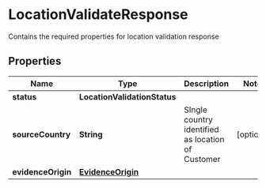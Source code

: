

# LocationValidateResponse

Contains the required properties for location validation response

## Properties

| Name | Type | Description | Notes |
|------------ | ------------- | ------------- | -------------|
|**status** | **LocationValidationStatus** |  |  |
|**sourceCountry** | **String** | SIngle country identified as location of Customer |  [optional] |
|**evidenceOrigin** | [**EvidenceOrigin**](EvidenceOrigin.md) |  |  |



